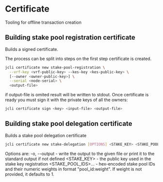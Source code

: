 # Certificate

Tooling for offline transaction creation

## Building stake pool registration certificate

Builds a signed certificate.

The process can be split into steps on the first step certificate
is created.
```sh
jcli certificate new stake-pool-registration \
  --vrf-key <vrf-public-key> --kes-key <kes-public-key> \
  [--owner <owner-public-key>] \
  --serial <node-serial> \
  <output-file>
```

if output-file is omited result will be written to stdout. Once
certificate is ready you must sign it with the private keys of
all the owners:

```sh
jcli certificate sign <key> <input-file> <output-file>
```

## Building stake pool delegation certificate

Builds a stake pool delegation certificate

```sh
jcli certificate new stake-delegation [OPTIONS] <STAKE_KEY> <STAKE_POOL_IDS>...
```

Options are:
-o, --output <output> - write the output to the given file or print it to the standard output if not defined
<STAKE_KEY>           - the public key used in the stake key registration
<STAKE_POOL_IDS>...   - hex-encoded stake pool IDs and their numeric weights in format "pool_id:weight". If weight is not provided, it defaults to 1.
